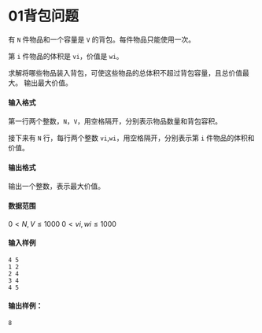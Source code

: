 # 01背包问题



有 `N` 件物品和一个容量是 `V` 的背包。每件物品只能使用一次。

第 `i` 件物品的体积是 `vi`，价值是 `wi`。

求解将哪些物品装入背包，可使这些物品的总体积不超过背包容量，且总价值最大。
输出最大价值。

#### 输入格式

第一行两个整数，`N`，`V`，用空格隔开，分别表示物品数量和背包容积。

接下来有 `N` 行，每行两个整数 `vi`,`wi`，用空格隔开，分别表示第 `i` 件物品的体积和价值。

#### 输出格式

输出一个整数，表示最大价值。

#### 数据范围

$0 < N, V ≤ 1000$
$0 < vi, wi ≤ 1000$

#### 输入样例

```
4 5
1 2
2 4
3 4
4 5
```

#### 输出样例：

```
8
```